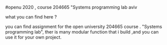 #openu 2020 , course 204665 "Systems programming lab aviv

what you can find here ?

you can find assignment for the open university 204665 course .
"Systems programming lab",
ther is many modular function that i build ,and you can use it for your own project.




